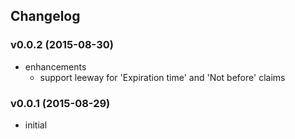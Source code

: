 ## Changelog

### v0.0.2 (2015-08-30)

* enhancements
  * support leeway for 'Expiration time' and 'Not before' claims

### v0.0.1 (2015-08-29)

* initial
